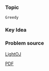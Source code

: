 
### Topic

    Greedy


### Key Idea



### Problem source

[LightOJ](http://lightoj.com/volume_showproblem.php?problem=1396)

[PDF](http://lightoj.com/volume_showproblem.php?problem=1396&language=english&type=pdf)


